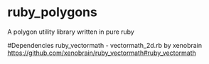 # ruby_polygons
A polygon utility library written in pure ruby

#Dependencies
ruby_vectormath - vectormath_2d.rb by xenobrain
https://github.com/xenobrain/ruby_vectormath#ruby_vectormath
